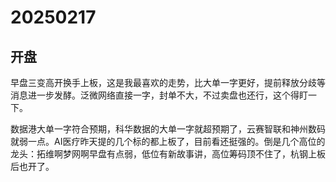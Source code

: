 # 20250217

## 开盘

早盘三变高开换手上板，这是我最喜欢的走势，比大单一字更好，提前释放分歧等消息进一步发酵。泛微网络直接一字，封单不大，不过卖盘也还行，这个得盯一下。

数据港大单一字符合预期，科华数据的大单一字就超预期了，云赛智联和神州数码就弱一点。AI医疗昨天提的几个标的都上板了，目前看还挺强的。倒是几个高位的龙头：拓维啊梦网啊早盘有点弱，低位有新故事讲，高位筹码顶不住了，杭钢上板后也开了。

